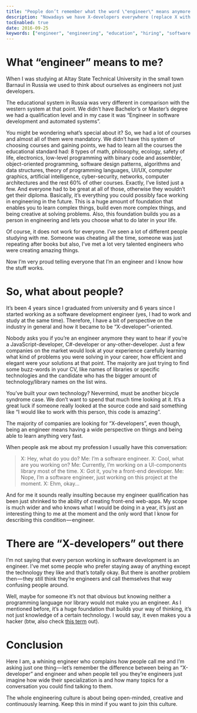 ```yaml
---
title: "People don’t remember what the word \"engineer\" means anymore and I think they should."
description: "Nowadays we have X-developers everywhere (replace X with a tech). Most people forgot what engineering means and what exactly stands behind the word engineer. This post is to remind what it actually is and that we need more engineers than X-developers."
tocEnabled: true
date: 2016-09-25
keywords: ["engineer", "engineering", "education", "hiring", "software engineering", "software development"]
---
```


# What “engineer” means to me?
When I was studying at Altay State Technical University in the small town Barnaul in Russia we used to think about ourselves as engineers not just developers.

The educational system in Russia was very different in comparison with the western system at that point. We didn’t have Bachelor’s or Master’s degree we had a qualification level and in my case it was “Engineer in software development and automated systems”.

You might be wondering what’s special about it? So, we had a lot of courses and almost all of them were mandatory. We didn’t have this system of choosing courses and gaining points, we had to learn all the courses the educational standard had: 8 types of math, philosophy, ecology, safety of life, electronics, low-level programming with binary code and assembler, object-oriented programming, software design patterns, algorithms and data structures, theory of programming languages, UI/UX, computer graphics, artificial intelligence, cyber-security, networks, computer architectures and the rest 60% of other courses. Exactly, I’ve listed just a few. And everyone had to be great at all of those, otherwise they wouldn’t get their diploma. Basically, it’s everything you could possibly face working in engineering in the future. This is a huge amount of foundation that enables you to learn complex things, build even more complex things, and being creative at solving problems. Also, this foundation builds you as a person in engineering and lets you choose what to do later in your life.

Of course, it does not work for everyone. I’ve seen a lot of different people studying with me. Someone was cheating all the time, someone was just repeating after books but also, I’ve met a lot very talented engineers who were creating amazing things.

Now I’m very proud telling everyone that I’m an engineer and I know how the stuff works.

# So, what about people?
It’s been 4 years since I graduated from university and 6 years since I started working as a software development engineer (yes, I had to work and study at the same time). Therefore, I have a bit of perspective on the industry in general and how it became to be “X-developer”-oriented.

Nobody asks you if you’re an engineer anymore they want to hear if you’re a JavaScript-developer, C#-developer or any-other-developer. Just a few companies on the market would look at your experience carefully learning what kind of problems you were solving in your career, how efficient and elegant were your solutions at that point. The majority are just trying to find some buzz-words in your CV, like names of libraries or specific technologies and the candidate who has the bigger amount of technology/library names on the list wins.

You’ve built your own technology? Nevermind, must be another bicycle syndrome case. We don’t want to spend that much time looking at it. It’s a great luck if someone really looked at the source code and said something like “I would like to work with this person, this code is amazing”.

The majority of companies are looking for “X-developers”, even though, being an engineer means having a wide perspective on things and being able to learn anything very fast.

When people ask me about my profession I usually have this conversation:

> X: Hey, what do you do?
> Me: I’m a software engineer.
> X: Cool, what are you working on?
> Me: Currently, I’m working on a UI-components library most of the time.
> X: Got it, you’re a front-end developer.
> Me: Nope, I’m a software engineer, just working on this project at the moment.
> X: Ehm, okay...

And for me it sounds really insulting because my engineer qualification has been just shrinked to the ability of creating front-end web-apps. My scope is much wider and who knows what I would be doing in a year, it’s just an interesting thing to me at the moment and the only word that I know for describing this condition — engineer.

# There are “X-developers” out there
I’m not saying that every person working in software development is an engineer. I’ve met some people who prefer staying away of anything except the technology they like and that’s totally okay. But there is another problem then — they still think they’re engineers and call themselves that way confusing people around.

Well, maybe for someone it’s not that obvious but knowing neither a programming language nor library would not make you an engineer. As I mentioned before, it’s a huge foundation that builds your way of thinking, it’s not just knowledge of a certain technology. I would say, it even makes you a hacker (btw, also check [this term](https://en.wikipedia.org/wiki/Hacker) out).

# Conclusion
Here I am, a whining engineer who complains how people call me and I’m asking just one thing — let’s remember the difference between being an “X-developer” and engineer and when people tell you they’re engineers just imagine how wide their specialization is and how many topics for a conversation you could find talking to them.

The whole engineering culture is about being open-minded, creative and continuously learning. Keep this in mind if you want to join this culture.
